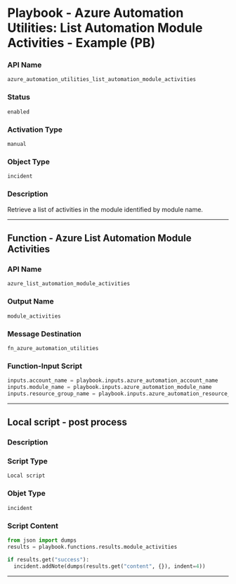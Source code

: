 <!--
    DO NOT MANUALLY EDIT THIS FILE
    THIS FILE IS AUTOMATICALLY GENERATED WITH resilient-sdk codegen
    Generated with resilient-sdk v49.1.51
-->

# Playbook - Azure Automation Utilities: List Automation Module Activities - Example (PB)

### API Name
`azure_automation_utilities_list_automation_module_activities`

### Status
`enabled`

### Activation Type
`manual`

### Object Type
`incident`

### Description
Retrieve a list of activities in the module identified by module name.


---
## Function - Azure List Automation Module Activities

### API Name
`azure_list_automation_module_activities`

### Output Name
`module_activities`

### Message Destination
`fn_azure_automation_utilities`

### Function-Input Script
```python
inputs.account_name = playbook.inputs.azure_automation_account_name
inputs.module_name = playbook.inputs.azure_automation_module_name
inputs.resource_group_name = playbook.inputs.azure_automation_resource_group_name
```

---

## Local script - post process

### Description


### Script Type
`Local script`

### Objet Type
`incident`

### Script Content
```python
from json import dumps
results = playbook.functions.results.module_activities

if results.get("success"):
  incident.addNote(dumps(results.get("content", {}), indent=4))
```

---
